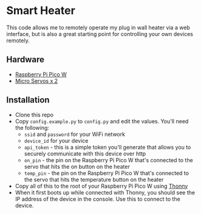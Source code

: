 # Smart Heater

This code allows me to remotely operate my plug in wall heater via a web interface, but is also a great starting point for controlling your own devices remotely.

## Hardware

* [Raspberry Pi Pico W](https://www.adafruit.com/product/5526)
* [Micro Servos x 2](https://www.adafruit.com/product/169)

## Installation

* Clone this repo
* Copy `config.example.py` to `config.py` and edit the values. You'll need the following:
    * `ssid` and `password` for your WiFi network
    * `device_id` for your device
    * `api_token` - this is a simple token you'll generate that allows you to securely communicate with this device over http
    * `on_pin` - the pin on the Raspberry Pi Pico W that's connected to the servo that hits the on button on the heater
    * `temp_pin` - the pin on the Raspberry Pi Pico W that's connected to the servo that hits the temperature button on the heater
* Copy all of this to the root of your Raspberry Pi Pico W using [Thonny](https://thonny.org)
* When it first boots up while connected with Thonny, you should see the IP address of the device in the console. Use this to connect to the device.